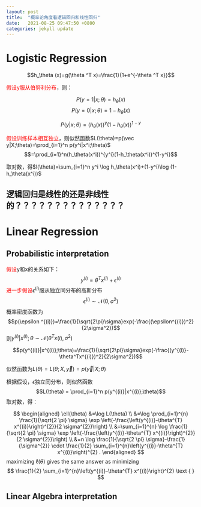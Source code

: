 ```yaml
---
layout: post
title:  "概率论角度看逻辑回归和线性回归"
date:   2021-08-25 09:47:50 +0800
categories: jekyll update
---
```



<script type="text/javascript" async src="https://cdn.mathjax.org/mathjax/latest/MathJax.js?config=TeX-MML-AM_CHTML"> </script>



# Logistic Regression

$$h_\theta (x)=g(\theta ^T x)=\frac{1}{1+e^{-\theta ^T x}}$$


<font color = Red>假设y服从伯努利分布</font>，则：


$$P(y=1|x;\theta)=h_\theta(x)$$
$$P(y=0|x;\theta)=1-h_\theta(x)$$

$$P(y|x;\theta)=(h_\theta(x))^y(1-h_\theta(x))^{1-y}$$

<font color = Red>假设训练样本相互独立</font>，则似然函数$L(\theta)=p(\vec y|X;\theta)=\prod_{i=1}^n p(y^i|x^i;\theta)$
$$=\prod_{i=1}^n(h_\theta(x^i))^{y^i}(1-h_\theta(x^i))^{1-y^i}$$

取对数，得$l(\theta)=\sum_{i=1}^n y^i \log h_\theta(x^i)+(1-y^i)\log (1-h_\theta(x^i))$


 ## 逻辑回归是线性的还是非线性的？？？？？？？？？？？？？？

# Linear Regression
## Probabilistic interpretation
<font color = Red>假设</font>y和x的关系如下：
$$y^{(i)}=\theta^Tx^{(i)}+\epsilon^{(i)}$$
<font color = Red>进一步假设</font>$\epsilon^{(i)}$服从独立同分布的高斯分布
$$\epsilon^{(i)}\sim \mathcal N(0,\sigma^2)$$
概率密度函数为
$$p(\epsilon ^{(i)})=\frac{1}{\sqrt{2\pi}\sigma}exp(-\frac{(\epsilon^{(i)})^2}{2\sigma^2})$$
则$y^{(i)}|x^{(i)};\theta \sim \mathcal N (\theta^Tx{(i)},\sigma^2)$

$$p(y^{(i)}|x^{(i)};\theta)=\frac{1}{\sqrt{2\pi}\sigma}exp(-\frac{(y^{(i)}-\theta^Tx^{(i)})^2}{2\sigma^2})$$

似然函数为$L(\theta)=L(\theta;X,\vec y)=p(\vec y|X;\theta)$

根据假设，$\epsilon$独立同分布，则似然函数
$$L(\theta) = \prod_{i=1}^n p(y^{(i)}|x^{(i)};\theta)$$
取对数，得：

$$
\begin{aligned}
\ell(\theta) &=\log L(\theta) \\
&=\log \prod_{i=1}^{n} \frac{1}{\sqrt{2 \pi} \sigma} \exp \left(-\frac{\left(y^{(i)}-\theta^{T} x^{(i)}\right)^{2}}{2 \sigma^{2}}\right) \\
&=\sum_{i=1}^{n} \log \frac{1}{\sqrt{2 \pi} \sigma} \exp \left(-\frac{\left(y^{(i)}-\theta^{T} x^{(i)}\right)^{2}}{2 \sigma^{2}}\right) \\
&=n \log \frac{1}{\sqrt{2 \pi} \sigma}-\frac{1}{\sigma^{2}} \cdot \frac{1}{2} \sum_{i=1}^{n}\left(y^{(i)}-\theta^{T} x^{(i)}\right)^{2} .
\end{aligned}
$$
maximizing $\ell(\theta)$ gives the same answer as minimizing
$$
\frac{1}{2} \sum_{i=1}^{n}\left(y^{(i)}-\theta^{T} x^{(i)}\right)^{2} \text { }
$$

## Linear Algebra interpretation

